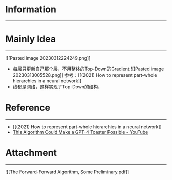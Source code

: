 # Information
---


# Mainly Idea
---
![[Pasted image 20230312224249.png]]

- 每层只更新自己那个层，不用整体的Top-Down的Gradient 
![[Pasted image 20230313005528.png]]
参考：[[(2021) How to represent part-whole hierarchies in a neural network]]
- 线都是网络，这样实现了Top-Down的结构，
# Reference
---
- [[(2021) How to represent part-whole hierarchies in a neural network]]
- [This Algorithm Could Make a GPT-4 Toaster Possible - YouTube](https://www.youtube.com/watch?v=rVzDRfO2sgs)

# Attachment
---
![[The Forward-Forward Algorithm, Some Preliminary.pdf]]